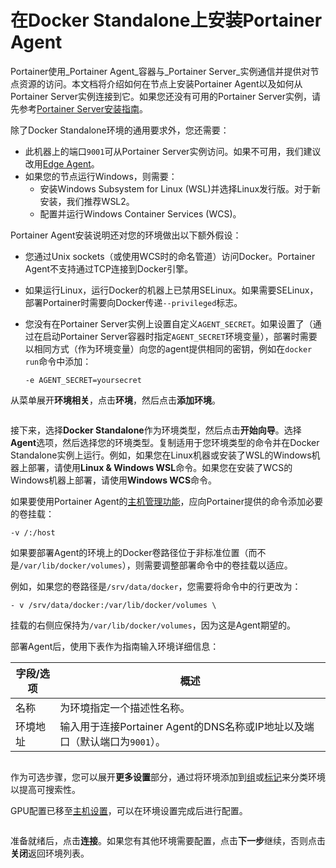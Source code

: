 # 在Docker Standalone上安装Portainer Agent

Portainer使用_Portainer Agent_容器与_Portainer Server_实例通信并提供对节点资源的访问。本文档将介绍如何在节点上安装Portainer Agent以及如何从Portainer Server实例连接到它。如果您还没有可用的Portainer Server实例，请先参考[Portainer Server安装指南](../../../../start/install/server/docker/linux.md)。

除了Docker Standalone环境的通用要求外，您还需要：

* 此机器上的端口`9001`可从Portainer Server实例访问。如果不可用，我们建议改用[Edge Agent](edge.md)。
* 如果您的节点运行Windows，则需要：
  * 安装Windows Subsystem for Linux (WSL)并选择Linux发行版。对于新安装，我们推荐WSL2。
  * 配置并运行Windows Container Services (WCS)。

Portainer Agent安装说明还对您的环境做出以下额外假设：

* 您通过Unix sockets（或使用WCS时的命名管道）访问Docker。Portainer Agent不支持通过TCP连接到Docker引擎。
* 如果运行Linux，运行Docker的机器上已禁用SELinux。如果需要SELinux，部署Portainer时需要向Docker传递`--privileged`标志。
* 您没有在Portainer Server实例上设置自定义`AGENT_SECRET`。如果设置了（通过在启动Portainer Server容器时指定`AGENT_SECRET`环境变量），部署时需要以相同方式（作为环境变量）向您的agent提供相同的密钥，例如在`docker run`命令中添加：

    `-e AGENT_SECRET=yoursecret`

从菜单展开**环境相关**，点击**环境**，然后点击**添加环境**。

<figure><img src="../../..//assets/2.22-environments-add.gif" alt=""><figcaption></figcaption></figure>

接下来，选择**Docker Standalone**作为环境类型，然后点击**开始向导**。选择**Agent**选项，然后选择您的环境类型。复制适用于您环境类型的命令并在Docker Standalone实例上运行。例如，如果您在Linux机器或安装了WSL的Windows机器上部署，请使用**Linux & Windows WSL**命令。如果您在安装了WCS的Windows机器上部署，请使用**Windows WCS**命令。

如果要使用Portainer Agent的[主机管理功能](../../../../user/docker/host/setup.md#enable-host-management-features)，应向Portainer提供的命令添加必要的卷挂载：

```
-v /:/host
```

如果要部署Agent的环境上的Docker卷路径位于非标准位置（而不是`/var/lib/docker/volumes`），则需要调整部署命令中的卷挂载以适应。

例如，如果您的卷路径是`/srv/data/docker`，您需要将命令中的行更改为：

```
- v /srv/data/docker:/var/lib/docker/volumes \
```

挂载的右侧应保持为`/var/lib/docker/volumes`，因为这是Agent期望的。

部署Agent后，使用下表作为指南输入环境详细信息：

| 字段/选项         | 概述                                                                                                             |
| ----------------- | -------------------------------------------------------------------------------------------------------------- |
| 名称              | 为环境指定一个描述性名称。                                                                                     |
| 环境地址          | 输入用于连接Portainer Agent的DNS名称或IP地址以及端口（默认端口为`9001`）。                                      |

<figure><img src="../../..//assets/2.16-environments-add-docker-agent.png" alt=""><figcaption></figcaption></figure>

作为可选步骤，您可以展开**更多设置**部分，通过将环境添加到[组](../../groups.md)或[标记](../../tags.md)来分类环境以提高可搜索性。

GPU配置已移至[主机设置](../../../../user/docker/host/setup.md#other)，可以在环境设置完成后进行配置。

<figure><img src="../../..//assets/2.18-environments-add-docker-moresettings.png" alt=""><figcaption></figcaption></figure>

准备就绪后，点击**连接**。如果您有其他环境需要配置，点击**下一步**继续，否则点击**关闭**返回环境列表。
